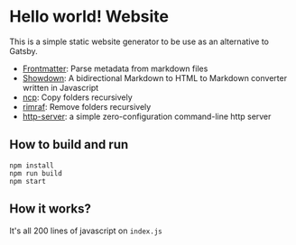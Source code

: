 # Hello world! Website

This is a simple static website generator to be use as an alternative to Gatsby.

- [Frontmatter](https://github.com/jxson/front-matter): Parse metadata from markdown files
- [Showdown](https://github.com/showdownjs/showdown): A bidirectional Markdown to HTML to Markdown converter written in Javascript
- [ncp](https://github.com/AvianFlu/ncp): Copy folders recursively
- [rimraf](https://github.com/isaacs/rimraf): Remove folders recursively
- [http-server](https://github.com/http-party/http-server): a simple zero-configuration command-line http server

## How to build and run

```
npm install
npm run build
npm start
```

## How it works?

It's all 200 lines of javascript on `index.js`
